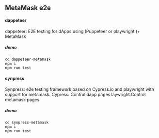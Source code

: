 ## MetaMask e2e

#### dappeteer

dappeteer: E2E testing for dApps using (Puppeteer or playwright )+ MetaMask

##### demo

```gitexclude
cd dappeteer-metamask
npm i
npm run test
```

#### synpress
Synpress:  e2e testing framework based on Cypress.io and playwright with support for metamask.
Cypress: Control dapp pages
laywright:Control metamask pages

##### demo

```gitexclude
cd synpress-metamask
npm i
npm run test
```
